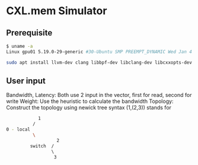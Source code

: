 # CXL.mem Simulator

## Prerequisite
```bash
$ uname -a
Linux gpu01 5.19.0-29-generic #30-Ubuntu SMP PREEMPT_DYNAMIC Wed Jan 4 12:14:09 UTC 2023 x86_64 x86_64 x86_64 GNU/Linux
```
```bash
sudo apt install llvm-dev clang libbpf-dev libclang-dev libcxxopts-dev libfmt-dev librange-v3-dev
```
## User input
Bandwidth, Latency: Both use 2 input in the vector, first for read, second for write
Weight: Use the heuristic to calculate the bandwidth
Topology: Construct the topology using newick tree syntax (1,(2,3)) stands for 
```bash
            1
          /
0 - local
          \
                   2
         switch  / 
                 \ 
                  3
```
